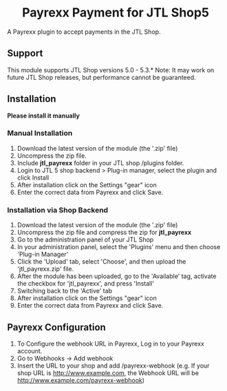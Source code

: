 <h1 align="center">Payrexx Payment for JTL Shop5</h1>

A Payrexx plugin to accept payments in the JTL Shop.

## Support
This module supports JTL Shop versions 5.0 - 5.3.*
Note: It may work on future JTL Shop releases, but performance cannot be guaranteed.

## Installation
**Please install it manually**
### Manual Installation
1. Download the latest version of the module (the '.zip' file)
2. Uncompress the zip file.
3. Include **jtl_payrexx** folder in your JTL shop /plugins folder.
4. Login to JTL 5 shop backend > Plug-in manager, select the plugin and click Install
5. After installation click on the Settings "gear" icon
6. Enter the correct data from Payrexx and click Save.

### Installation via Shop Backend
1. Download the latest version of the module (the '.zip' file)
2. Uncompress the zip file and compress the zip for **jtl_payrexx**
3. Go to the administration panel of your JTL Shop
4. In your administration panel, select the 'Plugins' menu and then choose 'Plug-in Manager'
5. Click the 'Upload' tab, select 'Choose', and then upload the 'jtl_payrexx.zip' file.
6. After the module has been uploaded, go to the 'Available' tag, activate the checkbox for 'jtl_payrexx', and press 'Install'
7. Switching back to the 'Active' tab 
8. After installation click on the Settings "gear" icon
9. Enter the correct data from Payrexx and click Save.

## Payrexx Configuration
 1. To Configure the webhook URL in Payrexx, Log in to your Payrexx account.
 2. Go to Webhooks -> Add webhook
 3. Insert the URL to your shop and add /payrexx-webhook (e.g. If your shop URL is http://www.example.com, the Webhook URL will be http://www.example.com/payrexx-webhook)
